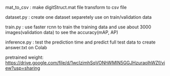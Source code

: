mat_to_csv : make digitStruct.mat file transform to csv file

dataset.py : create one dataset separetely use on train/validation data

train.py : use faster rcnn to train the training data and use about 3000 images(validation data) to see the accuracy(mAP, AP)


inference.py : test the prediction time and predict full test data to create answer.txt on Colab

pretrained weight: https://drive.google.com/file/d/1wcIzimhSqVONhWMIN5GGJHzuraolhWZf/view?usp=sharing
